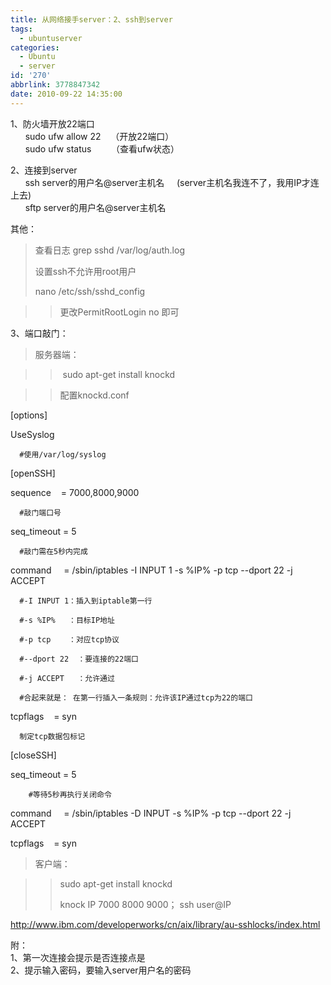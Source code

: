 ```yaml
---
title: 从网络接手server：2、ssh到server
tags:
  - ubuntuserver
categories:
  - Ubuntu
  - server
id: '270'
abbrlink: 3778847342
date: 2010-09-22 14:35:00
---
```


1、防火墙开放22端口  
      sudo ufw allow 22    （开放22端口）  
      sudo ufw status        （查看ufw状态）  
  
2、连接到server  
      ssh server的用户名@server主机名     (server主机名我连不了，我用IP才连上去)  
      sftp server的用户名@server主机名  
  
  
其他：

> 查看日志 grep sshd /var/log/auth.log
> 
> 设置ssh不允许用root用户
> 
> nano /etc/ssh/sshd\_config

> > 更改PermitRootLogin no 即可

>   

3、端口敲门：

> 服务器端：

> >  sudo apt-get install knockd

> > 配置knockd.conf
> > 
> >   

\[options\]

UseSyslog

      #使用/var/log/syslog

\[openSSH\]

sequence    = 7000,8000,9000

      #敲门端口号

seq\_timeout = 5

      #敲门需在5秒内完成

command     = /sbin/iptables -I INPUT 1 -s %IP% -p tcp --dport 22 -j ACCEPT

      #-I INPUT 1：插入到iptable第一行

      #-s %IP%   ：目标IP地址

      #-p tcp    ：对应tcp协议

      #--dport 22  ：要连接的22端口

      #-j ACCEPT   ：允许通过

      #合起来就是： 在第一行插入一条规则：允许该IP通过tcp为22的端口

tcpflags    = syn

      制定tcp数据包标记

\[closeSSH\]

seq\_timeout = 5

        #等待5秒再执行关闭命令

command     = /sbin/iptables -D INPUT -s %IP% -p tcp --dport 22 -j ACCEPT

tcpflags    = syn

  

> >   

> 客户端：

> > sudo apt-get install knockd
> > 
> > knock IP 7000 8000 9000； ssh user@IP
> > 
> >   

http://www.ibm.com/developerworks/cn/aix/library/au-sshlocks/index.html  
  
附：  
1、第一次连接会提示是否连接点是  
2、提示输入密码，要输入server用户名的密码